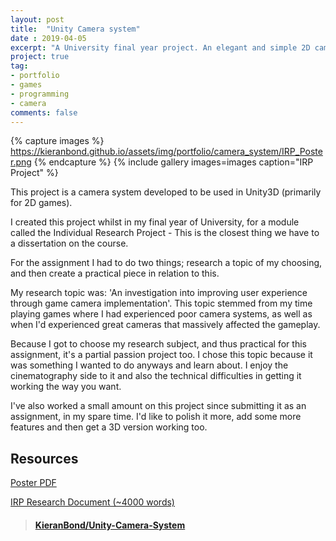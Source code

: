 ```yaml
---
layout: post
title:  "Unity Camera system"
date : 2019-04-05
excerpt: "A University final year project. An elegant and simple 2D camera system for Unity3D."
project: true
tag:
- portfolio
- games
- programming
- camera
comments: false
---
```


{% capture images %}
	https://kieranbond.github.io/assets/img/portfolio/camera_system/IRP_Poster.png
{% endcapture %}
{% include gallery images=images caption="IRP Project" %}

This project is a camera system developed to be used in Unity3D (primarily for 2D games). 
	
I created this project whilst in my final year of University, for a module called the Individual Research Project - This is the closest thing we have to a dissertation on the course.

For the assignment I had to do two things; research a topic of my choosing, and then create a practical piece in relation to this.

My research topic was: 'An investigation into improving user experience through game camera implementation'. This topic stemmed from my time playing games where I had experienced poor camera systems, as well as when I'd experienced great cameras that massively affected the gameplay.

Because I got to choose my research subject, and thus practical for this assignment, it's a partial passion project too. I chose this topic because it was something I wanted to do anyways and learn about. I enjoy the cinematography side to it and also the technical difficulties in getting it working the way you want.

I've also worked a small amount on this project since submitting it as an assignment, in my spare time. I'd like to polish it more, add some more features and then get a 3D version working too.

<h2> Resources </h2>

<a href= "https://kieranbond.github.io/assets/img/portfolio/camera_system/IRP_Poster.pdf">Poster PDF</a>

<a href= "https://kieranbond.github.io/assets/documents/portfolio/camera_system/Camera_System_Kieran_Bond_Research.docx">IRP Research Document (~4000 words)</a>

<blockquote class="embedly-card" data-card-controls="0"><h4><a href="https://github.com/KieranBond/Unity-Camera-System">KieranBond/Unity-Camera-System</a></h4></blockquote>
<script async src="//cdn.embedly.com/widgets/platform.js" charset="UTF-8"></script>
